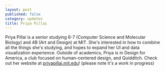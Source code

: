 ```yaml
---
layout: post
published: false
category: updates
title: Priya Pillai
---
```

Priya Pillai is a senior studying 6-7 (Computer Science and Molecular Biology) and 4B (Art and Design) at MIT. She's interested in how to combine all the things she's studying, and hopes to expand her UI and data visualization experience. Outside of academics, Priya is in Design for America, a club focused on human-centered design, and Quidditch. Check out her website at [priyapillai.mit.edu](priyapillai.mit.edu)! (please note it's a work in progress)